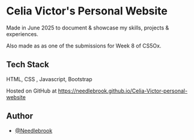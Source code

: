 # Celia Victor's Personal Website

Made in June 2025 to document & showcase my skills, projects & experiences.

Also made as as one of the submissions for Week 8 of CS5Ox.

## Tech Stack

HTML, CSS , Javascript, Bootstrap

Hosted on GitHub at https://needlebrook.github.io/Celia-Victor-personal-website

## Author

- [@Needlebrook](https://www.github.com/Needlebrook)
